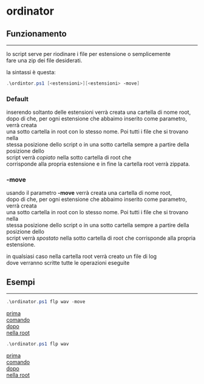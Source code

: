 # ordinator
## Funzionamento
---
lo script serve per riodinare i file per estensione o semplicemente<br>
fare una zip dei file desiderati.

la sintassi è questa:
```powershell
.\ordintor.ps1 [<estensioni>][<estensioni> -move]
```

### __Default__
inserendo soltanto delle estensioni verrà creata una cartella di nome root,<br>
dopo di che, per ogni estensione che abbaimo inserito come parametro, verrà creata<br>
una sotto cartella in root con lo stesso nome. Poi tutti i file che si trovano nella<br>
stessa posizione dello script o in una sotto cartella sempre a partire della posizione dello<br>
script verrà _copiato_ nella sotto cartella di root che <br>
corrisponde alla propria estensione e in fine la cartella root verrà zippata.

### __-move__
usando il parametro __-move__ verrà creata una cartella di nome root,<br>
dopo di che, per ogni estensione che abbaimo inserito come parametro, verrà creata<br>
una sotto cartella in root con lo stesso nome. Poi tutti i file che si trovano nella<br>
stessa posizione dello script o in una sotto cartella sempre a partire della posizione dello<br>
script verrà _spostato_ nella sotto cartella di root che corrisponde alla propria estensione.

in qualsiasi caso nella cartella root verrà creato un file di log<br>
dove verranno scritte tutte le operazioni eseguite

## Esempi
---
```powershell
.\ordinator.ps1 flp wav -move
```
[prima](img/prima.PNG)<br>
[comando](img/comandoMove.PNG)<br>
[dopo](img/dopoMove.PNG)<br>
[nella root](img/nellaRoot.PNG)<br>

```powershell
.\ordinator.ps1 flp wav
```
[prima](img/prima.PNG)<br>
[comando](img/comandoBackUp.PNG)<br>
[dopo](img/dopoBackUp.PNG)<br>
[nella root](img/nellaRoot.PNG)<br>
